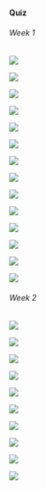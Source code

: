 #### Quiz

###### Week 1

![](images/quiz/1.png)

![](images/quiz/2.png)

![](images/quiz/4.png)

![](images/quiz/5.png)

![](images/quiz/6.png)

![](images/quiz/7.png)

![](images/quiz/8.png)

![](images/quiz/9.png)

![](images/quiz/10.png)

![](images/quiz/11.png)

![](images/quiz/12.png)

![](images/quiz/13.png)

![](images/quiz/14.png)

![](images/quiz/15.png)

###### Week 2

![](images/quiz/16.png)

![](images/quiz/17.png)

![](images/quiz/18.png)

![](images/quiz/19.png)

![](images/quiz/20.png)

![](images/quiz/21.png)

![](images/quiz/22.png)

![](images/quiz/23.png)

![](images/quiz/24.png)

![](images/quiz/25.png)